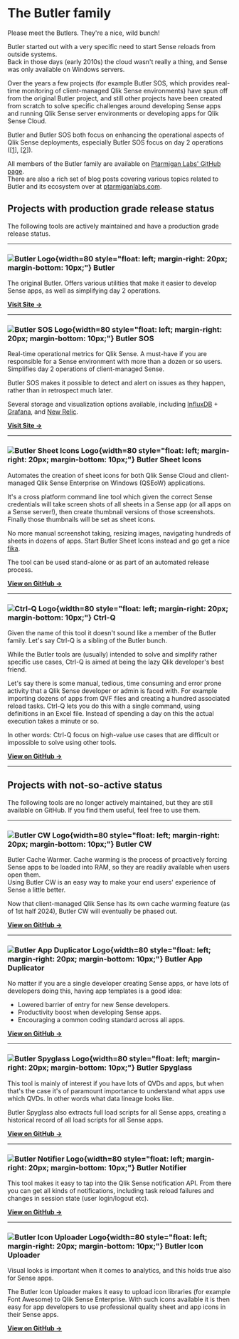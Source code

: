 # The Butler family

Please meet the Butlers. They're a nice, wild bunch!

Butler started out with a very specific need to start Sense reloads from outside systems.  
Back in those days (early 2010s) the cloud wasn't really a thing, and Sense was only available on Windows servers.

Over the years a few projects (for example Butler SOS, which provides real-time monitoring of client-managed Qlik Sense environments) have spun off from the original Butler project, and still other projects have been created from scratch to solve specific challenges around developing Sense apps and running Qlik Sense server environments or developing apps for Qlik Sense Cloud.

Butler and Butler SOS both focus on enhancing the operational aspects of Qlik Sense deployments, especially Butler SOS focus on day 2 operations ([[1](https://www.infoworld.com/article/3442754/why-de-risking-day-2-operations-is-a-smart-business-strategy.html)], [[2](https://dzone.com/articles/defining-day-2-operations)]).

All members of the Butler family are available on [Ptarmigan Labs' GitHub page](https://github.com/ptarmiganlabs).  
There are also a rich set of blog posts covering various topics related to Butler and its ecosystem over at [ptarmiganlabs.com](https://ptarmiganlabs.com).

## Projects with production grade release status

The following tools are actively maintained and have a production grade release status.

---

### ![Butler Logo](/img/butler-family/butler.png){width=80 style="float: left; margin-right: 20px; margin-bottom: 10px;"} Butler

The original Butler. Offers various utilities that make it easier to develop Sense apps, as well as simplifying day 2 operations.

**[Visit Site →](https://butler.ptarmiganlabs.com)**

---

### ![Butler SOS Logo](/img/butler-family/butler-sos.png){width=80 style="float: left; margin-right: 20px; margin-bottom: 10px;"} Butler SOS

Real-time operational metrics for Qlik Sense. A must-have if you are responsible for a Sense environment with more than a dozen or so users. Simplifies day 2 operations of client-managed Sense.

Butler SOS makes it possible to detect and alert on issues as they happen, rather than in retrospect much later.

Several storage and visualization options available, including [InfluxDB](https://www.influxdata.com) + [Grafana](https://grafana.com), and [New Relic](https://newrelic.com).

**[Visit Site →](https://butler-sos.ptarmiganlabs.com)**

---

### ![Butler Sheet Icons Logo](/img/butler-family/butler-sheet-icons.png){width=80 style="float: left; margin-right: 20px; margin-bottom: 10px;"} Butler Sheet Icons

Automates the creation of sheet icons for both Qlik Sense Cloud and client-managed Qlik Sense Enterprise on Windows (QSEoW) applications.

It's a cross platform command line tool which given the correct Sense credentials will take screen shots of all sheets in a Sense app (or all apps on a Sense server!), then create thumbnail versions of those screenshots. Finally those thumbnails will be set as sheet icons.

No more manual screenshot taking, resizing images, navigating hundreds of sheets in dozens of apps. Start Butler Sheet Icons instead and go get a nice [fika](https://www.swedishfood.com/fika).

The tool can be used stand-alone or as part of an automated release process.

**[View on GitHub →](https://github.com/ptarmiganlabs/butler-sheet-icons)**

---

### ![Ctrl-Q Logo](/img/butler-family/ctrl-q.png){width=80 style="float: left; margin-right: 20px; margin-bottom: 10px;"} Ctrl-Q

Given the name of this tool it doesn't sound like a member of the Butler family. Let's say Ctrl-Q is a sibling of the Butler bunch.

While the Butler tools are (usually) intended to solve and simplify rather specific use cases, Ctrl-Q is aimed at being the lazy Qlik developer's best friend.

Let's say there is some manual, tedious, time consuming and error prone activity that a Qlik Sense developer or admin is faced with. For example importing dozens of apps from QVF files and creating a hundred associated reload tasks. Ctrl-Q lets you do this with a single command, using definitions in an Excel file. Instead of spending a day on this the actual execution takes a minute or so.

In other words: Ctrl-Q focus on high-value use cases that are difficult or impossible to solve using other tools.

**[View on GitHub →](https://github.com/ptarmiganlabs/ctrl-q)**

---

## Projects with not-so-active status

The following tools are no longer actively maintained, but they are still available on GitHub. If you find them useful, feel free to use them.

---

### ![Butler CW Logo](/img/butler-family/butler%20cw.png){width=80 style="float: left; margin-right: 20px; margin-bottom: 10px;"} Butler CW

Butler Cache Warmer. Cache warming is the process of proactively forcing Sense apps to be loaded into RAM, so they are readily available when users open them.  
Using Butler CW is an easy way to make your end users' experience of Sense a little better.

Now that client-managed Qlik Sense has its own cache warming feature (as of 1st half 2024), Butler CW will eventually be phased out.

**[View on GitHub →](https://github.com/ptarmiganlabs/butler-cw)**

---

### ![Butler App Duplicator Logo](/img/butler-family/butler%20app%20duplicator.png){width=80 style="float: left; margin-right: 20px; margin-bottom: 10px;"} Butler App Duplicator

No matter if you are a single developer creating Sense apps, or have lots of developers doing this, having app templates is a good idea:

- Lowered barrier of entry for new Sense developers.
- Productivity boost when developing Sense apps.
- Encouraging a common coding standard across all apps.

**[View on GitHub →](https://github.com/ptarmiganlabs/butler-app-duplicator)**

---

### ![Butler Spyglass Logo](/img/butler-family/butler%20spyglass.png){width=80 style="float: left; margin-right: 20px; margin-bottom: 10px;"} Butler Spyglass

This tool is mainly of interest if you have lots of QVDs and apps, but when that's the case it's of paramount importance to understand what apps use which QVDs. In other words what data lineage looks like.

Butler Spyglass also extracts full load scripts for all Sense apps, creating a historical record of all load scripts for all Sense apps.

**[View on GitHub →](https://github.com/ptarmiganlabs/butler-spyglass)**

---

### ![Butler Notifier Logo](/img/butler-family/butler.png){width=80 style="float: left; margin-right: 20px; margin-bottom: 10px;"} Butler Notifier

This tool makes it easy to tap into the Qlik Sense notification API. From there you can get all kinds of notifications, including task reload failures and changes in session state (user login/logout etc).

**[View on GitHub →](https://github.com/ptarmiganlabs/butler-notifier)**

---

### ![Butler Icon Uploader Logo](/img/butler-family/butler.png){width=80 style="float: left; margin-right: 20px; margin-bottom: 10px;"} Butler Icon Uploader

Visual looks is important when it comes to analytics, and this holds true also for Sense apps.

The Butler Icon Uploader makes it easy to upload icon libraries (for example Font Awesome) to Qlik Sense Enterprise. With such icons available it is then easy for app developers to use professional quality sheet and app icons in their Sense apps.

**[View on GitHub →](https://github.com/ptarmiganlabs/butler-icon-upload)**
